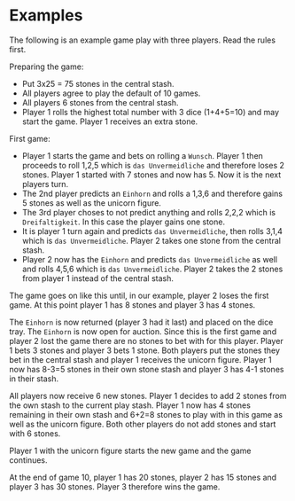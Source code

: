 # Examples

The following is an example game play with three players. Read the rules first.

Preparing the game:

- Put 3x25 = 75 stones in the central stash.
- All players agree to play the default of 10 games.
- All players 6 stones from the central stash.
- Player 1 rolls the highest total number with 3 dice (1+4+5=10) and may start the game. Player 1 receives an extra stone.

First game:

- Player 1 starts the game and bets on rolling a `Wunsch`. Player 1 then proceeds to roll 1,2,5 which is `das Unvermeidliche` and therefore loses 2 stones. Player 1 started with 7 stones and now has 5. Now it is the next players turn.
- The 2nd player predicts an `Einhorn` and rolls a 1,3,6 and therefore gains 5 stones as well as the unicorn figure.
- The 3rd player choses to not predict anything and rolls 2,2,2 which is `Dreifaltigkeit`. In this case the player gains one stone.
- It is player 1 turn again and predicts `das Unvermeidliche`, then rolls 3,1,4 which is `das Unvermeidliche`. Player 2 takes one stone from the central stash.
- Player 2 now has the `Einhorn` and predicts `das Unvermeidliche` as well and rolls 4,5,6 which is `das Unvermeidliche`. Player 2 takes the 2 stones from player 1 instead of the central stash.

The game goes on like this until, in our example, player 2 loses the first game. At this point player 1 has 8 stones and player 3 has 4 stones.

The `Einhorn` is now returned (player 3 had it last) and placed on the dice tray. The `Einhorn` is now open for auction. Since this is the first game and player 2 lost the game there are no stones to bet with for this player. Player 1 bets 3 stones and player 3 bets 1 stone. Both players put the stones they bet in the central stash and player 1 receives the unicorn figure. Player 1 now has 8-3=5 stones in their own stone stash and player 3 has 4-1 stones in their stash.

All players now receive 6 new stones. Player 1 decides to add 2 stones from the own stash to the current play stash. Player 1 now has 4 stones remaining in their own stash and 6+2=8 stones to play with in this game as well as the unicorn figure. Both other players do not add stones and start with 6 stones.

Player 1 with the unicorn figure starts the new game and the game continues.

At the end of game 10, player 1 has 20 stones, player 2 has 15 stones and player 3 has 30 stones. Player 3 therefore wins the game.